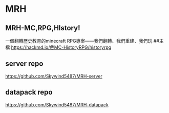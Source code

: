 # MRH
## MRH-MC,RPG,HIstory!
一個翻轉歷史教育的minecraft RPG專案——我們翻轉、我們重建、我們玩
##主檔
https://hackmd.io/@MC-HistoryRPG/historyrpg
## server repo
https://github.com/Skywind5487/MRH-server
## datapack repo
https://github.com/Skywind5487/MRH-datapack
